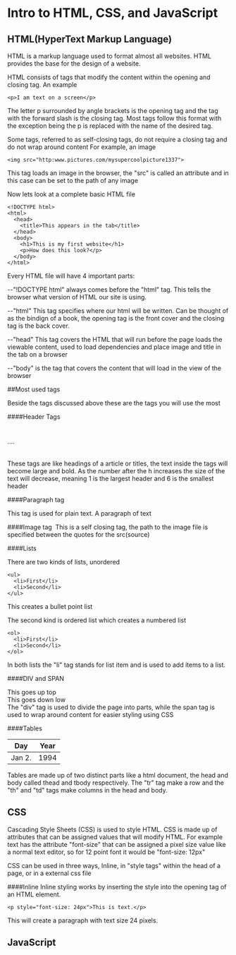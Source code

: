 Intro to HTML, CSS, and JavaScript
======


HTML(HyperText Markup Language)
------
HTML is a markup language used to format almost all websites. HTML provides the base for the design of a website.

HTML consists of tags that modify the content within the opening and closing tag. 
An example

    <p>I am text on a screen</p>
The letter p surrounded by angle brackets is the opening tag and the tag with the forward slash is the closing tag.
Most tags follow this format with the exception being the p is replaced with the name of the desired tag.

Some tags, referred to as self-closing tags, do not require a closing tag and do not wrap around content
For example, an image

    <img src="http:www.pictures.com/mysupercoolpicture1337">

This tag loads an image in the browser, the "src" is called an attribute and in this case can be set to the path of any image

Now lets look at a complete basic HTML file

    <!DOCTYPE html>
    <html>
      <head>
        <title>This appears in the tab</title>
      </head>
      <body>
        <h1>This is my first website</h1>
        <p>How does this look?</p>
      </body>
    </html>
    
Every HTML file will have 4 important parts:

--"!DOCTYPE html" always comes before the "html" tag. This tells the browser what version of HTML our site is using.

--"html" This tag specifies where our html will be written. Can be thought of as the bindign of a book, the opening tag
is the front cover and the closing tag is the back cover.

--"head" This tag covers the HTML that will run before the page loads the viewable content, 
used to load dependencies and place image and title in the tab on a browser

--"body" is the tag that covers the content that will load in the view of the browser

##Most used tags

Beside the tags discussed above these are the tags you will use the most

####Header Tags
    <h1></h1>
    <h2></h2>
    ....
    <h6></h6>
These tags are like headings of a article or titles, the text inside the tags will become large and bold.
As the number after the h increases the size of the text will decrease, meaning 1 is the largest header and 
6 is the smallest header

####Paragraph tag
    <p></p>
This tag is used for plain text. A paragraph of text

####Image tag
    <img src="">
This is a self closing tag, the path to the image file is specified between the quotes for the src(source)

####Lists

There are two kinds of lists, unordered
    
    <ul>
      <li>First</li>
      <li>Second</li>
    </ul>
This creates a bullet point list

The second kind is ordered list which creates a numbered list
    
    <ol>
      <li>First</li>
      <li>Second</li>
    </ol>
In both lists the "li" tag stands for list item and is used to add items to a list.

####DIV and SPAN
    <div>This goes up top</div>
    <div>This goes<span> down low</span></div>
The "div" tag is used to divide the page into parts, while the span tag is used to wrap around content for easier styling using CSS

####Tables
    <table>
      <thead>
        <tr>
          <th>Day</th>
          <th>Year</th>
        </tr>
      </thead>
      <tbody>
        <tr>
          <td>Jan 2.</td>
          <td>1994</td>
        </tr>
      </tbody>
    </table>

Tables are made up of two distinct parts like a html document, the head and body called thead and tbody respectively.
The "tr" tag make a row and the "th" and "td" tags make columns in the head and body.

CSS
------
Cascading Style Sheets (CSS) is used to style HTML. CSS is made up of attributes that can be assigned values that will modify HTML.
For example text has the attribute "font-size" that can be assigned a pixel size value like a normal text editor, so for 12 point font it would be "font-size: 12px"

CSS can be used in three ways, Inline, in "style tags" within the head of a page, or in a external css file

####Inline
Inline styling works by inserting the style into the opening tag of an HTML element.

    <p style="font-size: 24px">This is text.</p>
This will create a paragraph with text size 24 pixels.


JavaScript
------